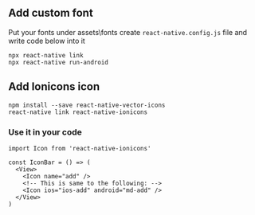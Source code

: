 ## Add custom font
Put your fonts under assets\fonts
create `react-native.config.js` file and write code below into it
```
npx react-native link
npx react-native run-android
```

## Add Ionicons icon
```
npm install --save react-native-vector-icons
react-native link react-native-ionicons
```

### Use it in your code
```
import Icon from 'react-native-ionicons'
 
const IconBar = () => (
  <View>
    <Icon name="add" />
    <!-- This is same to the following: -->
    <Icon ios="ios-add" android="md-add" />
  </View>
)
```